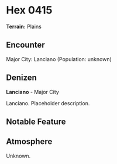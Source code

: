 # Hex 0415

**Terrain:** Plains

## Encounter
Major City: Lanciano (Population: unknown)

## Denizen
**Lanciano** - Major City

Lanciano. Placeholder description.

## Notable Feature


## Atmosphere
Unknown.

